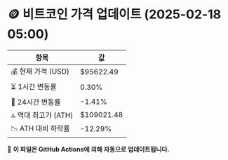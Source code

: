 # 🪙 비트코인 가격 업데이트 (2025-02-18 05:00)

| 항목                | 값 |
|--------------------|----------------|
| 💰 현재 가격 (USD) | $95622.49 |
| ⏳ 1시간 변동률    | 0.30% |
| 📆 24시간 변동률   | -1.41% |
| 🔝 역대 최고가 (ATH) | $109021.48 |
| 📉 ATH 대비 하락률 | -12.29% |

🔄 **이 파일은 GitHub Actions에 의해 자동으로 업데이트됩니다.**
